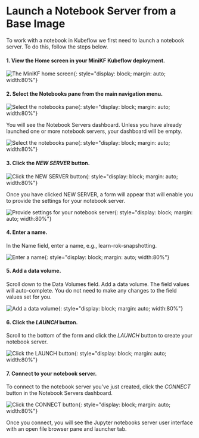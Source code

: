 # Launch a Notebook Server from a Base Image

To work with a notebook in Kubeflow we first need to launch a notebook server. To do this, follow the steps below.

#### 1. View the Home screen in your MiniKF Kubeflow deployment.  

![The MiniKF home screen](images/image6.png){: style="display: block; margin: auto; width:80%"}

#### 2. Select the Notebooks pane from the main navigation menu.

![Select the notebooks pane](images/image2.png){: style="display: block; margin: auto; width:80%"}

You will see the Notebook Servers dashboard. Unless you have already launched one or more notebook servers, your dashboard will be empty. 

![Select the notebooks pane](images/image4.png){: style="display: block; margin: auto; width:80%"}

#### 3. Click the *NEW SERVER* button.

![Click the NEW SERVER button](images/image26.png){: style="display: block; margin: auto; width:80%"}

Once you have clicked NEW SERVER, a form will appear that will enable you to provide the settings for your notebook server.

![Provide settings for your notebook server](images/image57.png){: style="display: block; margin: auto; width:80%"}

#### 4. Enter a name.

In the Name field, enter a name, e.g., learn-rok-snapshotting.

![Enter a name](images/naming-notebook-server.png){: style="display: block; margin: auto; width:80%"}

#### 5. Add a data volume.

Scroll down to the Data Volumes field. Add a data volume. The field values will auto-complete. You do not need to make any changes to the field values set for you.

![Add a data volume](images/image54.png){: style="display: block; margin: auto; width:80%"}

#### 6. Click the *LAUNCH* button.

Scroll to the bottom of the form and click the *LAUNCH* button to create your notebook server.

![Click the *LAUNCH* button](images/image16.png){: style="display: block; margin: auto; width:80%"}

#### 7. Connect to your notebook server.

To connect to the notebook server you’ve just created, click the *CONNECT* button in the Notebook Servers dashboard.

![Click the CONNECT button](images/image34.png){: style="display: block; margin: auto; width:80%"}

Once you connect, you will see the Jupyter notebooks server user interface with an open file browser pane and launcher tab. 
